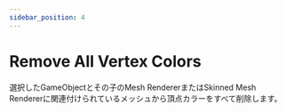 ```yaml
---
sidebar_position: 4
---
```


# Remove All Vertex Colors

選択したGameObjectとその子のMesh RendererまたはSkinned Mesh Rendererに関連付けられているメッシュから頂点カラーをすべて削除します。
